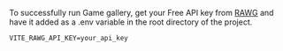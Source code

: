 To successfully run Game gallery, get your Free API key from [RAWG](https://rawg.io) and have it added as a .env variable in the root directory of the project.

```env
VITE_RAWG_API_KEY=your_api_key
```